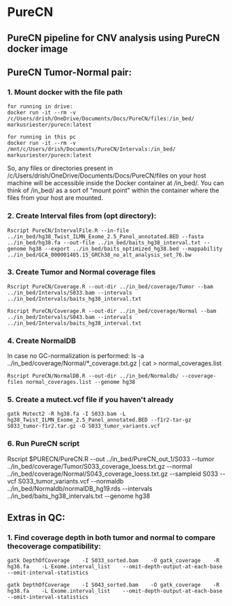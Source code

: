 # PureCN
## PureCN pipeline for CNV analysis using PureCN docker image

## PureCN Tumor-Normal pair:

### 1. Mount docker with the file path

	for running in drive:
	docker run -it --rm -v /c/Users/drish/OneDrive/Documents/Docs/PureCN/files:/in_bed/ markusriester/purecn:latest

	for running in this pc
	docker run -it --rm -v /mnt/c/Users/drish/Documents/PureCN/Intervals:/in_bed/ markusriester/purecn:latest
	
So, any files or directories present in /c/Users/drish/OneDrive/Documents/Docs/PureCN/files on your host machine will be accessible inside the Docker container at /in_bed/. You can think of /in_bed/ as a sort of "mount point" within the container where the files from your host are mounted.

### 2. Create Interval files from (opt directory):	

	Rscript PureCN/IntervalFile.R --in-file ../in_bed/hg38_Twist_ILMN_Exome_2.5_Panel_annotated.BED --fasta ../in_bed/hg38.fa --out-file ../in_bed/baits_hg38_interval.txt --genome hg38 --export ../in_bed/baits_optimized_hg38.bed --mappability ../in_bed/GCA_000001405.15_GRCh38_no_alt_analysis_set_76.bw


### 3. Create Tumor and Normal coverage files

	Rscript PureCN/Coverage.R --out-dir ../in_bed/coverage/Tumor --bam ../in_bed/Intervals/S033.bam --intervals ../in_bed/Intervals/baits_hg38_interval.txt
 
	Rscript PureCN/Coverage.R --out-dir ../in_bed/coverage/Normal --bam ../in_bed/Intervals/S043.bam --intervals ../in_bed/Intervals/baits_hg38_interval.txt

### 4. Create NormalDB

In case no GC-normalization is performed:
	ls -a ../in_bed/coverage/Normal/*_coverage.txt.gz | cat > normal_coverages.list
 
	Rscript PureCN/NormalDB.R --out-dir ../in_bed/Normaldb/ --coverage-files normal_coverages.list --genome hg38

### 5. Create a mutect.vcf file if you haven't already

	gatk Mutect2 -R hg38.fa -I S033.bam -L hg38_Twist_ILMN_Exome_2.5_Panel_annotated.BED --f1r2-tar-gz S033_tumor-f1r2.tar.gz -O S033_tumor_variants.vcf

### 6. Run PureCN script

Rscript $PURECN/PureCN.R --out ../in_bed/PureCN_out_1/S033 --tumor ../in_bed/coverage/Tumor/S033_coverage_loess.txt.gz --normal ../in_bed/coverage/Normal/S043_coverage_loess.txt.gz --sampleid S033 --vcf S033_tumor_variants.vcf --normaldb ../in_bed/Normaldb/normalDB_hg19.rds --intervals ../in_bed/baits_hg38_intervals.txt --genome hg38




## Extras in QC:
### 1. Find coverage depth in both tumor and normal to compare thecoverage compatibility:
   
	gatk DepthOfCoverage    -I S033_sorted.bam    -O gatk_coverage    -R hg38.fa    -L Exome.interval_list    --omit-depth-output-at-each-base    --omit-interval-statistics
 
	gatk DepthOfCoverage    -I S043_sorted.bam    -O gatk_coverage    -R hg38.fa    -L Exome.interval_list    --omit-depth-output-at-each-base    --omit-interval-statistics
	
